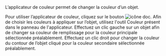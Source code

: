 L’applicateur de couleur permet de changer la couleur d’un objet. 

 Pour utiliser l’applicateur de couleur, cliquez sur le bouton ![icône doc](../../assets/sidebar-icons/applicateur.png). Afin de choisir les couleurs à appliquer sur l’objet, utilisez l'outil Couleur présent dans le panneau de l'applicateur. Effectuez un clic gauche sur un objet afin de changer sa couleur de remplissage pour la couleur principale sélectionnée préalablement. Effectuez un clic droit pour changer la couleur du contour de l’objet cliqué pour la couleur secondaire sélectionnée préalablement.

